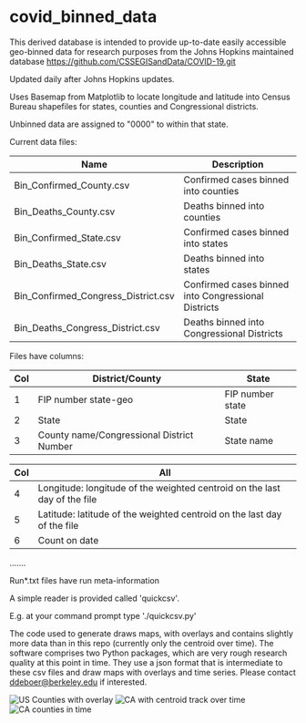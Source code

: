 # covid_binned_data

This derived database is intended to provide up-to-date easily accessible geo-binned data for research purposes from the Johns Hopkins maintained database
https://github.com/CSSEGISandData/COVID-19.git

Updated daily after Johns Hopkins updates.

Uses Basemap from Matplotlib to locate longitude and latitude into Census Bureau shapefiles for states, counties and Congressional districts.

Unbinned data are assigned to "0000" to within that state.

Current data files:

Name                                | Description
------------------------------------|----------------------
Bin_Confirmed_County.csv            | Confirmed cases binned into counties
Bin_Deaths_County.csv               | Deaths binned into counties
Bin_Confirmed_State.csv             | Confirmed cases binned into states
Bin_Deaths_State.csv                | Deaths binned into states
Bin_Confirmed_Congress_District.csv | Confirmed cases binned into Congressional Districts
Bin_Deaths_Congress_District.csv    | Deaths binned into Congressional Districts

Files have columns:

Col | District/County                           | State
----|-------------------------------------------|-------------
1   | FIP number state-geo                      | FIP number state
2   | State                                     | State
3   | County name/Congressional District Number | State name


Col | All
----|------
4   | Longitude:  longitude of the weighted centroid on the last day of the file
5   | Latitude:  latitude of the weighted centroid on the last day of the file
6   | Count on date
.......


Run*.txt files have run meta-information

A simple reader is provided called 'quickcsv'.

E.g. at your command prompt type './quickcsv.py'

The code used to generate draws maps, with overlays and contains slightly more data than in this repo
(currently only the centroid over time).  The software comprises two Python packages, which are very rough
research quality at this point in time.  They use a json format that is intermediate to these csv files and
draw maps with overlays and time series.
Please contact ddeboer@berkeley.edu if interested.


![US Counties with overlay](https://astro.berkeley.edu/~ddeboer/uswithmega.png>)
![CA with centroid track over time](https://astro.berkeley.edu/~ddeboer/CA_track.png>)
![CA counties in time](https://astro.berkeley.edu/~ddeboer/CA_County-4_10_20.png)
